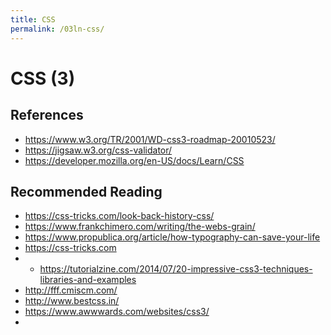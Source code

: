 ```yaml
---
title: CSS
permalink: /03ln-css/
---
```


# CSS (3)

## References

- <https://www.w3.org/TR/2001/WD-css3-roadmap-20010523/>
- <https://jigsaw.w3.org/css-validator/>
- <https://developer.mozilla.org/en-US/docs/Learn/CSS>

## Recommended Reading
- <https://css-tricks.com/look-back-history-css/>
- <https://www.frankchimero.com/writing/the-webs-grain/>
- <https://www.propublica.org/article/how-typography-can-save-your-life>
- <https://css-tricks.com>
- - <https://tutorialzine.com/2014/07/20-impressive-css3-techniques-libraries-and-examples>
- <http://fff.cmiscm.com/>
- <http://www.bestcss.in/>
- <https://www.awwwards.com/websites/css3/>
- 